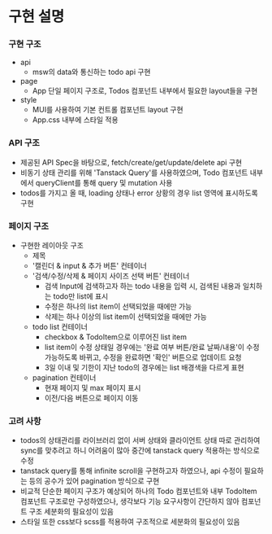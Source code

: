 # 구현 설명

### 구현 구조

- api
  - msw의 data와 통신하는 todo api 구현
- page
  - App 단일 페이지 구조로, Todos 컴포넌트 내부에서 필요한 layout들을 구현
- style
  - MUI를 사용하여 기본 컨트롤 컴포넌트 layout 구현
  - App.css 내부에 스타일 적용

### API 구조

- 제공된 API Spec을 바탕으로, fetch/create/get/update/delete api 구현
- 비동기 상태 관리를 위해 'Tanstack Query'를 사용하였으며, Todo 컴포넌트 내부에서 queryClient를 통해 query 및 mutation 사용
- todos를 가지고 올 때, loading 상태나 error 상황의 경우 list 영역에 표시하도록 구현

### 페이지 구조

- 구현한 레이아웃 구조
  - 제목
  - '캘린더 & input & 추가 버튼' 컨테이너
  - '검색/수정/삭제 & 페이지 사이즈 선택 버튼' 컨테이너
    - 검색 Input에 검색하고자 하는 todo 내용을 입력 시, 검색된 내용과 일치하는 todo만 list에 표시 
    - 수정은 하나의 list item이 선택되었을 때에만 가능
    - 삭제는 하나 이상의 list item이 선택되었을 때에만 가능
  - todo list 컨테이너
    - checkbox & TodoItem으로 이루어진 list item
    - list item이 수정 상태일 경우에는 '완료 여부 버튼/완료 날짜/내용'이 수정 가능하도록 바뀌고, 수정을 완료하면 '확인' 버튼으로 업데이트 요청
    - 3일 이내 및 기한이 지난 todo의 경우에는 list 배경색을 다르게 표현
  - pagination 컨테이너
    - 현재 페이지 및 max 페이지 표시
    - 이전/다음 버튼으로 페이지 이동

### 고려 사항

- todos의 상태관리를 라이브러리 없이 서버 상태와 클라이언트 상태 따로 관리하여 sync를 맞추려고 하니 어려움이 많아 중간에 tanstack query 적용하는 방식으로 수정
- tanstack query를 통해 infinite scroll을 구현하고자 하였으나, api 수정이 필요하는 등의 공수가 있어 pagination 방식으로 구현
- 비교적 단순한 페이지 구조가 예상되어 하나의 Todo 컴포넌트와 내부 TodoItem 컴포넌트 구조로만 구성하였으나, 생각보다 기능 요구사항이 간단하지 않아 컴포넌트 구조 세분화의 필요성이 있음
- 스타일 또한 css보다 scss를 적용하여 구조적으로 세분화의 필요성이 있음 

    



